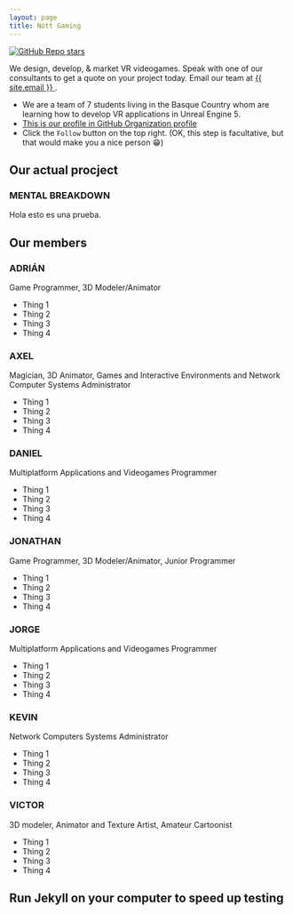 ```yaml
---
layout: page
title: Nótt Gaming
---
```


[![GitHub Repo stars](https://img.shields.io/github/stars/Nott-Gaming/nott-gaming.github.io?style=social)](https://github.com/Nott-Gaming/nott-gaming.github.io)

We design, develop, & market VR videogames. Speak with one of our consultants to get a quote on your project today. Email our team at <a href="mailto:{{ site.email }}">
                {{ site.email }}
              </a>.
* We are a team of 7 students living in the Basque Country whom are learning how to develop VR applications in Unreal Engine 5.
* [This is our profile in GitHub Organization profile](https://github.com/Nott-Gaming)
* Click the `Follow` button on the top right. (OK, this step is facultative, but that would make you a nice person 😁)

## Our actual procject

### MENTAL BREAKDOWN

Hola esto es una prueba.

## Our members

### ADRIÁN

Game Programmer, 3D Modeler/Animator

* Thing 1
* Thing 2
* Thing 3
* Thing 4

### AXEL

Magician, 3D Animator, Games and Interactive Environments and Network Computer Systems Administrator

* Thing 1
* Thing 2
* Thing 3
* Thing 4

### DANIEL

Multiplatform Applications and Videogames Programmer

* Thing 1
* Thing 2
* Thing 3
* Thing 4

### JONATHAN

Game Programmer, 3D Modeler/Animator, Junior Programmer

* Thing 1
* Thing 2
* Thing 3
* Thing 4

### JORGE

Multiplatform Applications and Videogames Programmer

* Thing 1
* Thing 2
* Thing 3
* Thing 4

### KEVIN

Network Computers Systems Administrator

* Thing 1
* Thing 2
* Thing 3
* Thing 4


### VICTOR

3D modeler, Animator and Texture Artist, Amateur Cartoonist

* Thing 1
* Thing 2
* Thing 3
* Thing 4

## Run Jekyll on your computer to speed up testing

